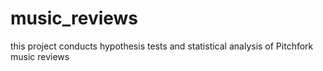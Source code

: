 # music_reviews
this project conducts hypothesis tests and statistical analysis of Pitchfork music reviews
